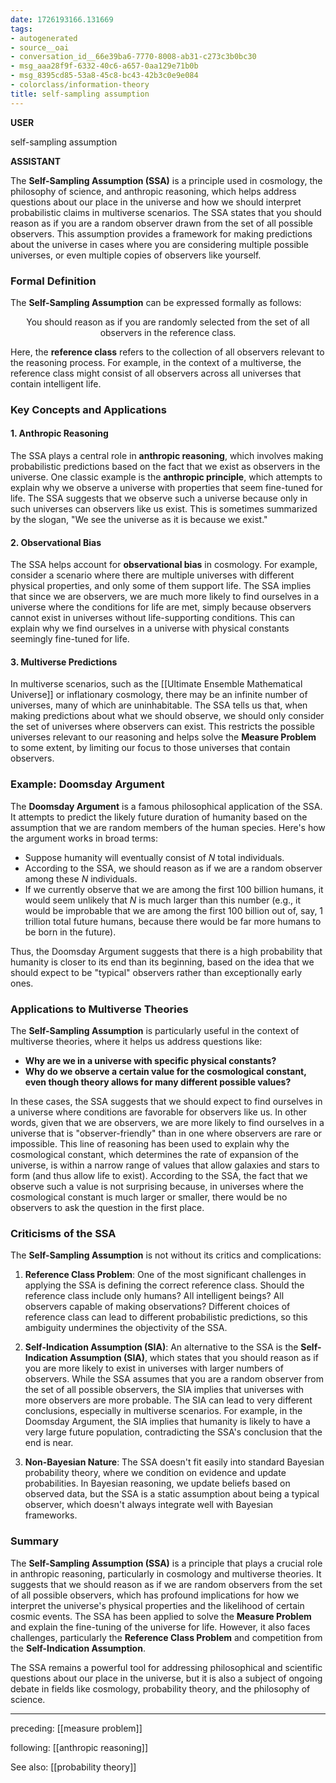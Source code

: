 ```yaml
---
date: 1726193166.131669
tags:
- autogenerated
- source__oai
- conversation_id__66e39ba6-7770-8008-ab31-c273c3b0bc30
- msg_aaa28f9f-6332-40c6-a657-0aa129e71b0b
- msg_8395cd85-53a8-45c8-bc43-42b3c0e9e084
- colorclass/information-theory
title: self-sampling assumption
---
```


**USER**

self-sampling assumption


**ASSISTANT**

The **Self-Sampling Assumption (SSA)** is a principle used in cosmology, the philosophy of science, and anthropic reasoning, which helps address questions about our place in the universe and how we should interpret probabilistic claims in multiverse scenarios. The SSA states that you should reason as if you are a random observer drawn from the set of all possible observers. This assumption provides a framework for making predictions about the universe in cases where you are considering multiple possible universes, or even multiple copies of observers like yourself.

### Formal Definition

The **Self-Sampling Assumption** can be expressed formally as follows:

$$
\text{You should reason as if you are randomly selected from the set of all observers in the reference class.}
$$

Here, the **reference class** refers to the collection of all observers relevant to the reasoning process. For example, in the context of a multiverse, the reference class might consist of all observers across all universes that contain intelligent life.

### Key Concepts and Applications

#### 1. **Anthropic Reasoning**
The SSA plays a central role in **anthropic reasoning**, which involves making probabilistic predictions based on the fact that we exist as observers in the universe. One classic example is the **anthropic principle**, which attempts to explain why we observe a universe with properties that seem fine-tuned for life. The SSA suggests that we observe such a universe because only in such universes can observers like us exist. This is sometimes summarized by the slogan, "We see the universe as it is because we exist."

#### 2. **Observational Bias**
The SSA helps account for **observational bias** in cosmology. For example, consider a scenario where there are multiple universes with different physical properties, and only some of them support life. The SSA implies that since we are observers, we are much more likely to find ourselves in a universe where the conditions for life are met, simply because observers cannot exist in universes without life-supporting conditions. This can explain why we find ourselves in a universe with physical constants seemingly fine-tuned for life.

#### 3. **Multiverse Predictions**
In multiverse scenarios, such as the [[Ultimate Ensemble Mathematical Universe]] or inflationary cosmology, there may be an infinite number of universes, many of which are uninhabitable. The SSA tells us that, when making predictions about what we should observe, we should only consider the set of universes where observers can exist. This restricts the possible universes relevant to our reasoning and helps solve the **Measure Problem** to some extent, by limiting our focus to those universes that contain observers.

### Example: Doomsday Argument

The **Doomsday Argument** is a famous philosophical application of the SSA. It attempts to predict the likely future duration of humanity based on the assumption that we are random members of the human species. Here's how the argument works in broad terms:

- Suppose humanity will eventually consist of $N$ total individuals. 
- According to the SSA, we should reason as if we are a random observer among these $N$ individuals.
- If we currently observe that we are among the first 100 billion humans, it would seem unlikely that $N$ is much larger than this number (e.g., it would be improbable that we are among the first 100 billion out of, say, 1 trillion total future humans, because there would be far more humans to be born in the future).

Thus, the Doomsday Argument suggests that there is a high probability that humanity is closer to its end than its beginning, based on the idea that we should expect to be "typical" observers rather than exceptionally early ones.

### Applications to Multiverse Theories

The **Self-Sampling Assumption** is particularly useful in the context of multiverse theories, where it helps us address questions like:
- **Why are we in a universe with specific physical constants?**
- **Why do we observe a certain value for the cosmological constant, even though theory allows for many different possible values?**

In these cases, the SSA suggests that we should expect to find ourselves in a universe where conditions are favorable for observers like us. In other words, given that we are observers, we are more likely to find ourselves in a universe that is "observer-friendly" than in one where observers are rare or impossible. This line of reasoning has been used to explain why the cosmological constant, which determines the rate of expansion of the universe, is within a narrow range of values that allow galaxies and stars to form (and thus allow life to exist). According to the SSA, the fact that we observe such a value is not surprising because, in universes where the cosmological constant is much larger or smaller, there would be no observers to ask the question in the first place.

### Criticisms of the SSA

The **Self-Sampling Assumption** is not without its critics and complications:

1. **Reference Class Problem**: One of the most significant challenges in applying the SSA is defining the correct reference class. Should the reference class include only humans? All intelligent beings? All observers capable of making observations? Different choices of reference class can lead to different probabilistic predictions, so this ambiguity undermines the objectivity of the SSA.

2. **Self-Indication Assumption (SIA)**: An alternative to the SSA is the **Self-Indication Assumption (SIA)**, which states that you should reason as if you are more likely to exist in universes with larger numbers of observers. While the SSA assumes that you are a random observer from the set of all possible observers, the SIA implies that universes with more observers are more probable. The SIA can lead to very different conclusions, especially in multiverse scenarios. For example, in the Doomsday Argument, the SIA implies that humanity is likely to have a very large future population, contradicting the SSA's conclusion that the end is near.

3. **Non-Bayesian Nature**: The SSA doesn't fit easily into standard Bayesian probability theory, where we condition on evidence and update probabilities. In Bayesian reasoning, we update beliefs based on observed data, but the SSA is a static assumption about being a typical observer, which doesn't always integrate well with Bayesian frameworks.

### Summary

The **Self-Sampling Assumption (SSA)** is a principle that plays a crucial role in anthropic reasoning, particularly in cosmology and multiverse theories. It suggests that we should reason as if we are random observers from the set of all possible observers, which has profound implications for how we interpret the universe's physical properties and the likelihood of certain cosmic events. The SSA has been applied to solve the **Measure Problem** and explain the fine-tuning of the universe for life. However, it also faces challenges, particularly the **Reference Class Problem** and competition from the **Self-Indication Assumption**.

The SSA remains a powerful tool for addressing philosophical and scientific questions about our place in the universe, but it is also a subject of ongoing debate in fields like cosmology, probability theory, and the philosophy of science.


---

preceding: [[measure problem]]  


following: [[anthropic reasoning]]

See also: [[probability theory]]